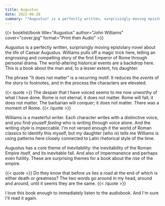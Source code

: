 ```yaml
---
title: Augustus
date: 2022-06-28
summary: "*Augustus* is a perfectly written, surprisingly moving epistolary novel about the life of Caesar Augustus. Williams pulls off a magic trick here…"
---
```


{{< booklist/book
title="Augustus"
author="John Williams"
cover="cover.jpg"
format="Print then Audio" >}}

*Augustus* is a perfectly written, surprisingly moving epistolary novel about the life of Caesar Augustus. Williams pulls off a magic trick here, telling an engrossing and compelling story of the first Emperor of Rome through personal drama. The world-altering historical events are a backdrop here. This is a book about the man and, to a lesser extent, his daughter.

The phrase "It does not matter" is a recurring motif. It reduces the *events* of the story to footnotes, and in the process the characters are elevated.

{{< quote >}}
The despair that I have voiced seems to me now unworthy of what I have done. Rome is not eternal; it does not matter. Rome will fall; it does not matter. The barbarian will conquer; it does not matter. There was a moment of Rome.
{{< /quote >}}

Williams is a masterful writer. Each character writes with a distinctive voice, and you find youself *feeling* who is writing through voice alone. And the writing *style* is impeccable. I'm not versed enough it the world of Roman classics to identify this myself, but my daughter (who *is*) tells me Williams is using patterns here closely connected to Latin rhetorical style of the time.

Augustus has a core theme of inevitability: the inevitability of the Roman Empire itself, and its inevitable fall. And also of impermanence and perhaps even futility. These are surprising themes for a book about the *rise* of the empire.

{{< quote >}}
Do they know that before us lies a road at the end of which is either death or greatness? The two words go around in my head, around and around, until it seems they are the same.
{{< /quote >}}

I love this book enough to immediately listen to the audiobook. And I'm sure I'll read it again.